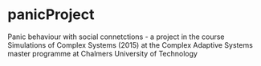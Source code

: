 # panicProject
Panic behaviour with social connetctions - a project in the course Simulations of Complex Systems (2015) at the Complex Adaptive Systems master programme at Chalmers University of Technology
